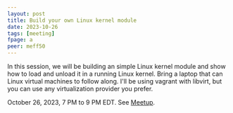 ```yaml
---
layout: post
title: Build your own Linux kernel module
date: 2023-10-26
tags: [meeting]
fpage: a
peer: meff50
---
```


In this session, we will be building an simple Linux kernel module and show how
to load and unload it in a running Linux kernel.  Bring a laptop that can Linux
virtual machines to follow along.  I'll be using vagrant with libvirt, but you
can use any virtualization provider you prefer.

October 26, 2023, 7 PM to 9 PM EDT. See [Meetup]({{site.meetupurl}}).
